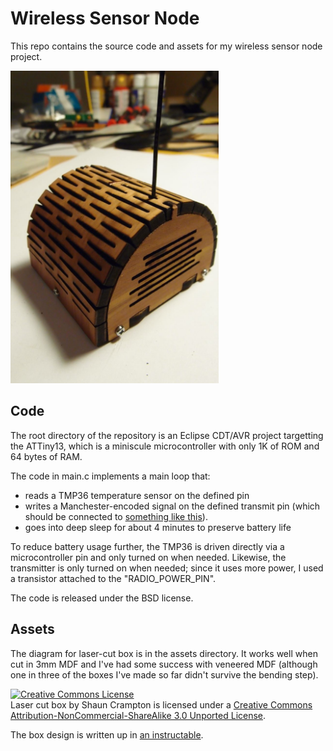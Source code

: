 Wireless Sensor Node
====================

This repo contains the source code and assets for my wireless sensor node 
project.

<img src="https://github.com/fasaxc/WirelessSensorNode/raw/master/assets/box.jpg" width="333" height="500" alt="Completed sensor module">

Code
----

The root directory of the repository is an Eclipse CDT/AVR project targetting
the ATTiny13, which is a miniscule microcontroller with only 1K of ROM and 
64 bytes of RAM.

The code in main.c implements a main loop that:

* reads a TMP36 temperature sensor on the defined pin
* writes a Manchester-encoded signal on the defined transmit pin (which should be connected to <a href="http://www.sparkfun.com/products/10534">something like this</a>).
* goes into deep sleep for about 4 minutes to preserve battery life

To reduce battery usage further, the TMP36 is driven directly via a 
microcontroller pin and only turned on when needed.  Likewise, the transmitter 
is only turned on when needed; since it uses more power, I used a transistor 
attached to the "RADIO_POWER_PIN".

The code is released under the BSD license.

Assets
------

The diagram for laser-cut box is in the assets directory.  It works well when 
cut in 3mm MDF and I've had some success with veneered MDF (although one in
three of the boxes I've made so far didn't survive the bending step).  

<a rel="license" href="http://creativecommons.org/licenses/by-nc-sa/3.0/"><img alt="Creative Commons License" style="border-width:0" src="http://i.creativecommons.org/l/by-nc-sa/3.0/88x31.png" /></a><br /><span xmlns:dct="http://purl.org/dc/terms/" href="http://purl.org/dc/dcmitype/StillImage" property="dct:title" rel="dct:type">Laser cut box</span> by <span xmlns:cc="http://creativecommons.org/ns#" property="cc:attributionName">Shaun Crampton</span> is licensed under a <a rel="license" href="http://creativecommons.org/licenses/by-nc-sa/3.0/">Creative Commons Attribution-NonCommercial-ShareAlike 3.0 Unported License</a>.

The box design is written up in <a href="http://www.instructables.com/id/Laser-cut-enclosure-with-living-hinge-lid/">an instructable</a>.
